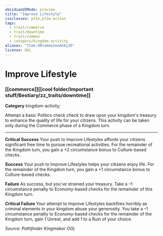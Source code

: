 ```yaml
---
obsidianUIMode: preview
title: "Improve Lifestyle"
cssclasses: pf2e,pf2e-action
tags:
  - trait/commerce
  - trait/downtime
  - trait/common
  - category/kingdom-activity
aliases: "Item.KRtamee2eoAXAjZ6"
license: OGL
---
```

# Improve Lifestyle

### [[commerce]][[cool folder/Important stuff/Bestiary/zz_traits/downtime]]

**Category** kingdom-activity; 




Attempt a basic Politics check check to draw upon your kingdom's treasury to enhance the quality of life for your citizens. This activity can be taken only during the Commerce phase of a Kingdom turn.

* * *

**Critical Success** Your push to Improve Lifestyles affords your citizens significant free time to pursue recreational activities. For the remainder of the Kingdom turn, you gain a +2 circumstance bonus to Culture-based checks.

**Success** Your push to Improve Lifestyles helps your citizens enjoy life. For the remainder of the Kingdom turn, you gain a +1 circumstance bonus to Culture-based checks.

**Failure** As success, but you've strained your treasury. Take a –1 circumstance penalty to Economy-based checks for the remainder of this Kingdom turn.

**Critical Failure** Your attempt to Improve Lifestyles backfires horribly as criminal elements in your kingdom abuse your generosity. You take a –1 circumstance penalty to Economy-based checks for the remainder of the Kingdom turn, gain 1 Unrest, and add 1 to a Ruin of your choice.

*Source: Pathfinder Kingmaker*
*OGL*